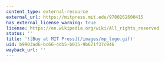 ```yaml
---
content_type: external-resource
external_url: https://mitpress.mit.edu/9780262600415
has_external_license_warning: true
license: https://en.wikipedia.org/wiki/All_rights_reserved
status: ''
title: '![Buy at MIT Press](/images/mp_logo.gif)'
uid: b9903ad6-bc66-4db5-b035-9b671f37c946
wayback_url: ''
---
```

